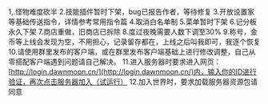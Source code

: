 1,.怪物难度砍半
2.技能插件暂时下架，bug已报告作者，等待修复
3.开放设置家等基础传送指令，详情参考常用指令篇
4.取消白名单制
5.菜单暂时下架
6.记分板永久下架
7.商店重做，旧商店已拆除
8.度过夜晚需要人数下调至30%
9.称号，金币等上线会发现为空，不用担心，记录留存都在，上线之后叫我即可，我逐个恢复
10.请使用群里发布的客户端，或在群里发布客户端基础上进行修改调整，自己从零搭配客户端遇到问题请自己解决。
11.进入服务器时要求进入网页：[http://login.dawnmoon.cn/](http://login.dawnmoon.cn/)内，输入你的ID进行验证，再次点击服务器加入（试运行）
12.加入世界时，要求加载服务器资源包请同意

